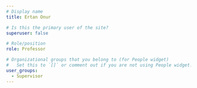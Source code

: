```yaml
---
# Display name
title: Ertan Onur

# Is this the primary user of the site?
superuser: false

# Role/position
role: Professor

# Organizational groups that you belong to (for People widget)
#   Set this to `[]` or comment out if you are not using People widget.
user_groups:
  - Supervisor
---
```

